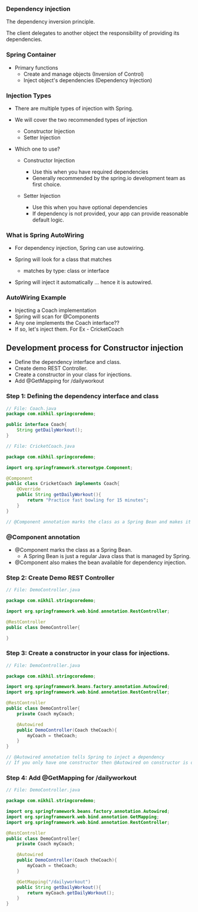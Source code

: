 ### Dependency injection

The dependency inversion principle.

The client delegates to another object the responsibility of providing its dependencies.

### Spring Container
* Primary functions
    * Create and manage objects (Inversion of Control)
    * Inject object's dependencies (Dependency Injection)

### Injection Types

* There are multiple types of injection with Spring.

* We will cover the two recommended types of injection
    * Constructor Injection
    * Setter Injection

* Which one to use?
    * Constructor Injection
        * Use this when you have required dependencies
        * Generally recommended by the spring.io development team as first choice.

    * Setter Injection
        * Use this when you have optional dependencies
        * If dependency is not provided, your app can provide reasonable default logic.

### What is Spring AutoWiring

* For dependency injection, Spring can use autowiring.

* Spring will look for a class that matches
    * matches by type: class or interface

* Spring will inject it automatically ... hence it is autowired.

### AutoWiring Example

* Injecting a Coach implementation
* Spring will scan for @Components
* Any one implements the Coach interface??
* If so, let's inject them. For Ex - CricketCoach


## Development process for Constructor injection

* Define the dependency interface and class.
* Create demo REST Controller.
* Create a constructor in your class for injections.
* Add @GetMapping for /dailyworkout

### Step 1: Defining the dependency interface and class

```java
// File: Coach.java
package com.nikhil.springcoredemo;

public interface Coach{
    String getDailyWorkout();
}
```
```java
// File: CricketCoach.java

package com.nikhil.springcoredemo;

import org.springframework.stereotype.Component;

@Component
public class CricketCoach implements Coach{
    @Override
    public String getDailyWorkout(){
        return "Practice fast bowling for 15 minutes";
    }
}

// @Component annotation marks the class as a Spring Bean and makes it a candidate for dependency injection.
```

### @Component annotation

* @Component marks the class as a Spring Bean.
    * A Spring Bean is just a regular Java class that is managed by Spring.
* @Component also makes the bean available for dependency injection.

### Step 2: Create Demo REST Controller

```java
// File: DemoController.java

package com.nikhil.stringcoredemo;

import org.springframework.web.bind.annotation.RestController;

@RestController
public class DemoController{

}
```


### Step 3: Create a constructor in your class for injections.

```java
// File: DemoController.java

package com.nikhil.stringcoredemo;

import org.springframework.beans.factory.annotation.Autowired;
import org.springframework.web.bind.annotation.RestController;

@RestController
public class DemoController{
    private Coach myCoach;

    @Autowired
    public DemoController(Coach theCoach){
        myCoach = theCoach;
    }
}

// @Autowired annotation tells Spring to inject a dependency
// If you only have one constructor then @Autowired on constructor is optional.
```

### Step 4: Add @GetMapping for /dailyworkout

```java
// File: DemoController.java

package com.nikhil.stringcoredemo;

import org.springframework.beans.factory.annotation.Autowired;
import org.springframework.web.bind.annotation.GetMapping;
import org.springframework.web.bind.annotation.RestController;

@RestController
public class DemoController{
    private Coach myCoach;

    @Autowired
    public DemoController(Coach theCoach){
        myCoach = theCoach;
    }

    @GetMapping("/dailyworkout")
    public String getDailyWorkout(){
        return myCoach.getDailyWorkout();
    }
}
```